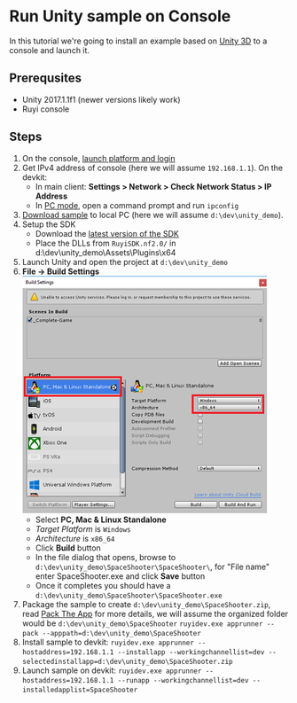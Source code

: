 # Run Unity sample on Console

In this tutorial we're going to install an example based on [Unity 3D](https://unity3d.com/) to a console and launch it.

## Prerequsites
- Unity 2017.1.1f1 (newer versions likely work)
- Ruyi console

## Steps

1. On the console, [launch platform and login](setup.md)
1. Get IPv4 address of console (here we will assume `192.168.1.1`).  On the devkit:
    - In main client: __Settings > Network > Check Network Status > IP Address__
    - In [PC mode](../topics/pc_mode), open a command prompt and run `ipconfig`
1. [Download sample](https://github.com/subor/sample_unity_space_shooter) to local PC (here we will assume `d:\dev\unity_demo`).
1. Setup the SDK
    - Download the [latest version of the SDK](https://github.com/subor/sdk/releases)
    - Place the DLLs from `RuyiSDK.nf2.0/` in d:\dev\unity_demo\Assets\Plugins\x64
1. Launch Unity and open the project at `d:\dev\unity_demo`
1. __File -> Build Settings__  
![](/docs/img/unity_build.png)
    - Select __PC, Mac & Linux Standalone__
    - _Target Platform_ is `Windows`
    - _Architecture_ is `x86_64`
    - Click __Build__ button
    - In the file dialog that opens, browse to `d:\dev\unity_demo\SpaceShooter\SpaceShooter\`, for "File name" enter SpaceShooter.exe and click __Save__ button
    - Once it completes you should have a `d:\dev\unity_demo\SpaceShooter\SpaceShooter.exe`
1. Package the sample to create `d:\dev\unity_demo\SpaceShooter.zip`, read [Pack The App](how_to_pack.md) for more details, we will assume the organized folder would be `d:\dev\unity_demo\SpaceShooter`
    `ruyidev.exe apprunner --pack --apppath=d:\dev\unity_demo\SpaceShooter`
1. Install sample to devkit:
    `ruyidev.exe apprunner --hostaddress=192.168.1.1 --installapp --workingchannellist=dev --selectedinstallapp=d:\dev\unity_demo\SpaceShooter.zip`
1. Launch sample on devkit:
    `ruyidev.exe apprunner --hostaddress=192.168.1.1 --runapp --workingchannellist=dev --installedapplist=SpaceShooter`